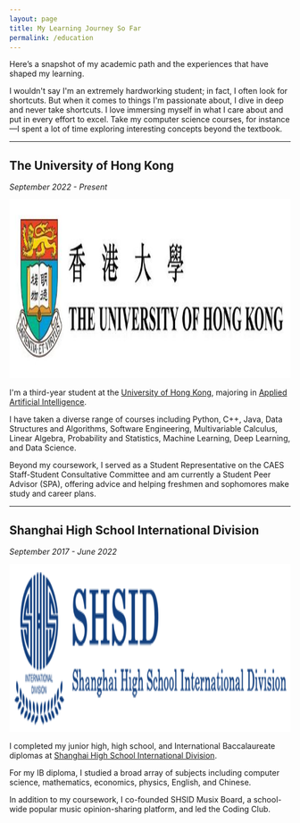 ```yaml
---
layout: page
title: My Learning Journey So Far
permalink: /education
---
```


Here’s a snapshot of my academic path and the experiences that have shaped my learning.

I wouldn't say I'm an extremely hardworking student; in fact, I often look for shortcuts. But when it comes to things I'm passionate about, I dive in deep and never take shortcuts. I love immersing myself in what I care about and put in every effort to excel. Take my computer science courses, for instance—I spent a lot of time exploring interesting concepts beyond the textbook.

---

## The University of Hong Kong

*September 2022 - Present*

<img src="/assets/img/hku.jpeg" style="height:8vh;">

I'm a third-year student at the [University of Hong Kong](https://www.hku.hk/), majoring in [Applied Artificial Intelligence](https://admissions.hku.hk/programmes/undergraduate-programmes/bachelor-of-arts-and-sciences-applied-artificial-intelligence).

I have taken a diverse range of courses including Python, C++, Java, Data Structures and Algorithms, Software Engineering, Multivariable Calculus, Linear Algebra, Probability and Statistics, Machine Learning, Deep Learning, and Data Science.

Beyond my coursework, I served as a Student Representative on the CAES Staff-Student Consultative Committee and am currently a Student Peer Advisor (SPA), offering advice and helping freshmen and sophomores make study and career plans.

---

## Shanghai High School International Division

*September 2017 - June 2022*

<div class="image-wrapper">
    <img src="/assets/img/shsid.png" style="height:7.5vh;">
</div>

I completed my junior high, high school, and International Baccalaureate diplomas at [Shanghai High School International Division](https://www.shsid.org/).

For my IB diploma, I studied a broad array of subjects including computer science, mathematics, economics, physics, English, and Chinese.

In addition to my coursework, I co-founded SHSID Musix Board, a school-wide popular music opinion-sharing platform, and led the Coding Club.

<!-- ## Shibei Junior High School

<img src="/assets/img/shibei.png" style="height:8vh;">

Prior to that, I attended the Science Class at [Shibei Junior High School](http://www.sbc.edu.sh.cn/), known as the best junior high school class for STEM subjects in Shanghai.
 -->